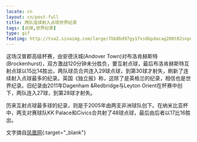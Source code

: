 ```yaml
---
locate: cn
layout: cn/post-full
title: 两队连续射入点球世界纪录
tags: [点球,世界纪录]
type: gif
featimg: http://tva2.sinaimg.com/large/7bb8bd97gy1fxs8bpdacag208t02snpo.gif
---
```


这场汉普郡高级杯赛，由安德沃城(Andover Town)对布洛肯赫斯特(Brockenhurst)，双方激战120分钟未分胜负，要互射点球，最后布洛肯赫斯特互射点球以15比14胜出，两队球员合共连入29球点球，到第30球才射失，刷新了连续射入点球最多的纪录。英国《独立报》称，这除了是英格兰的纪录，相信也是世界纪录。旧纪录由2011年Dagenham &Redbridge与Leyton Orient在杯赛中创下，两队连入27球，到第28球才射失。

历来互射点球最多球的纪录，则是于2005年由两支非洲球队创下。在纳米比亚杯中，两支对赛球队KK Palace和Civics合共射了48球点球，最后由后者以17比16胜出。

文字摘自[凤凰网](http://sports.ifeng.com/gjzq/detail_2013_10/16/30388076_0.shtml){:target="_blank"}